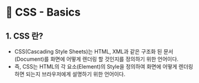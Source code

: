 # 📄 CSS - Basics

## 1. CSS 란?

* CSS\(Cascading Style Sheets\)는 HTML, XML과 같은 구조화 된 문서\(Document\)를 화면에 어떻게 렌더링 할 것인지를 정의하기 위한 언어이다.
* 즉, CSS는 HTML의 각 요소\(Element\)의 Style을 정의하여 화면에 어떻게 렌더링 하면 되는지 브라우저에게 설명하기 위한 언어이다.





